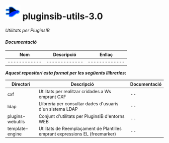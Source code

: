 # ![Logo](https://github.com/GovernIB/maven/raw/binaris/pluginsib/projectinfo_Attachments/icon.jpg) pluginsib-utils-3.0
*Utilitats per PluginsIB*

#### ***Documentació***
Nom | Descripció | Enllaç
------------ | ------------- | -------------
------------ | ------------- | -------------

***Aquest repositori esta format per les següents llibreries:***

Directori | Descripció | Documentació
------------ | ------------- | -------------
cxf  | Utilitats per realitzar cridades a Ws emprant CXF | --
ldap | Llibreria per consultar dades d'usuaris d'un sistema LDAP | --
plugins-webutils | Conjunt d'utilitats per PluginsIB d'entorns WEB | --
template-engine | Utilitats de Reemplaçament de Plantilles emprant expressions EL (freemarker) | --
